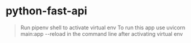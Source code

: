 # python-fast-api
>Run pipenv shell to activate virtual env
>To run this app use uvicorn main:app --reload in the command line after activating virtual env
